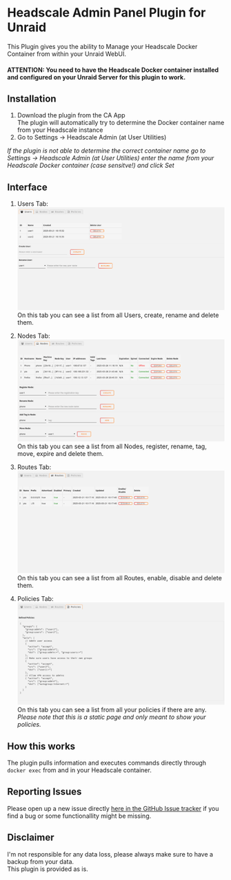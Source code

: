 # Headscale Admin Panel Plugin for Unraid

This Plugin gives you the ability to Manage your Headscale Docker Container from within your Unraid WebUI.

#### ATTENTION: You need to have the Headscale Docker container installed and configured on your Unraid Server for this plugin to work.

## Installation

1. Download the plugin from the CA App  
The plugin will automatically try to determine the Docker container name from your Headscale instance
2. Go to Settings -> Headscale Admin (at User Utilities)

_If the plugin is not able to determine the correct container name go to Settings -> Headscale Admin (at User Utilities) enter the name from your Headscale Docker container (case sensitve!) and click Set_

## Interface

1. Users Tab:  
![screenshot](images/1-users.png)
On this tab you can see a list from all Users, create, rename and delete them.

2. Nodes Tab:
![screenshot](images/2-nodes.png)
On this tab you can see a list from all Nodes, register, rename, tag, move, expire and delete them.

3. Routes Tab:
![screenshot](images/3-routes.png)
On this tab you can see a list from all Routes, enable, disable and delete them.

3. Policies Tab:
![screenshot](images/4-policies.png)
On this tab you can see a list from all your policies if there are any.  
_Please note that this is a static page and only meant to show your policies._

## How this works

The plugin pulls information and executes commands directly through `docker exec` from and in your Headscale container.

## Reporting Issues

Please open up a new issue directly [here in the GitHub Issue tracker](https://github.com/ich777/unraid-headscale-admin/issues) if you find a bug or some functionallity might be missing.

## Disclaimer

I'm not responsible for any data loss, please always make sure to have a backup from your data.  
This plugin is provided as is.